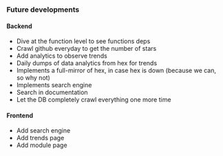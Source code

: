 ### Future developments

#### Backend

- Dive at the function level to see functions deps
- Crawl github everyday to get the number of stars
- Add analytics to observe trends
- Daily dumps of data analytics from hex for trends
- Implements a full-mirror of hex, in case hex is down (because we can, so why not)
- Implements search engine
- Search in documentation
- Let the DB completely crawl everything one more time

#### Frontend

- Add search engine
- Add trends page
- Add module page
